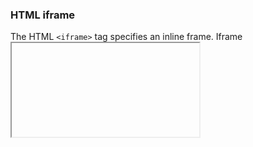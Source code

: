 ### HTML iframe

The HTML `<iframe>` tag specifies an inline frame. Iframe <iframe> is used to display a website  within a website.

We can use many CSS properties as inline styling and can change size colour border etc of the ifrmae.

```html
<!DOCTYPE html>
<html>
<body>
<h2>HTML Iframes</h2>
<iframe src="https://www.bbc.com/" height="400" width="800" style="border: 2px solid blu" title="Iframe Example"></iframe>

</body>
</html>
```

#### HTML image

Pages looks much better if we use some images .With the help of HTML it is very easy to show images in the pages.

We can use use many CSS properties inline can can change size,boarder and colour.

```html
<h2>HTML image</h2>
    <img src="/html/images/house.jpg" width="800" height="400" alt="House" />
  
```

The HTML `<img>` tag is used to embed an image in a web page.

Images are not technically inserted into a web page; images are linked to web pages. The `<img>` tag creates a holding space for the referenced image.

The `<img>` tag  does not have a closing tag.

The `<img>` tag has two required attributes:

- src - Specifies the path to the image

- alt - Specifies an alternate text for the image

  

Source:www.w3school.com